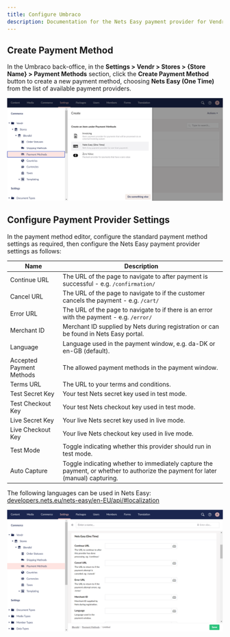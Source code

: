 ```yaml
---
title: Configure Umbraco
description: Documentation for the Nets Easy payment provider for Vendr, the eCommerce solution for Umbraco v8+
---
```


## Create Payment Method

In the Umbraco back-office, in the **Settings > Vendr > Stores > {Store Name} > Payment Methods** section, click the **Create Payment Method** button to create a new payment method, choosing **Nets Easy (One Time)** from the list of available payment providers.

![Create Payment Method](../media/nets/umbraco_create_payment_method.png)

## Configure Payment Provider Settings

In the payment method editor, configure the standard payment method settings as required, then configure the Nets Easy payment provider settings as follows:

| Name | Description |
| ---- | ----------- |
| Continue URL | The URL of the page to navigate to after payment is successful - e.g. `/confirmation/` |
| Cancel URL | The URL of the page to navigate to if the customer cancels the payment - e.g. `/cart/` |
| Error URL | The URL of the page to navigate to if there is an error with the payment - e.g. `/error/` |
| Merchant ID | Merchant ID supplied by Nets during registration or can be found in Nets Easy portal. |
| Language | Language used in the payment window, e.g. da-DK or en-GB (default). |
| Accepted Payment Methods | The allowed payment methods in the payment window. |
| Terms URL | The URL to your terms and conditions. |
| Test Secret Key | Your test Nets secret key used in test mode. |
| Test Checkout Key | Your test Nets checkout key used in test mode.|
| Live Secret Key | Your live Nets secret key used in live mode. |
| Live Checkout Key | Your live Nets checkout key used in live mode. |
| Test Mode | Toggle indicating whether this provider should run in test mode. |
| Auto Capture | Toggle indicating whether to immediately capture the payment, or whether to authorize the payment for later (manual) capturing. |

The following languages can be used in Nets Easy:
[developers.nets.eu/nets-easy/en-EU/api/#localization](https://developers.nets.eu/nets-easy/en-EU/api/#localization)

![Create Payment Provider Settings](../media/nets/umbraco_configure_nets-easy_settings.png)
